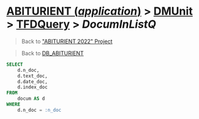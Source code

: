 # [ABITURIENT (*application*)](../../app_abiturient_2022.md) > [DMUnit](../DMUnit.md) > [TFDQuery](TDFQuery.md) > *DocumInListQ*

> Back to ["ABITURIENT 2022" Project](/README.md)

> Back to [DB_ABITURIENT](../../../db/db_abiturient_2022.md)

```sql
SELECT
    d.n_doc,
    d.text_doc,
    d.date_doc,
    d.index_doc
FROM
    docum AS d
WHERE
    d.n_doc = :n_doc
```